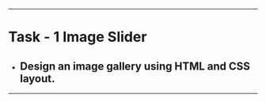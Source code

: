----------------------------
# Task - 1  Image Slider
  - ## Design an image gallery using HTML and CSS layout. 
----------------------------
